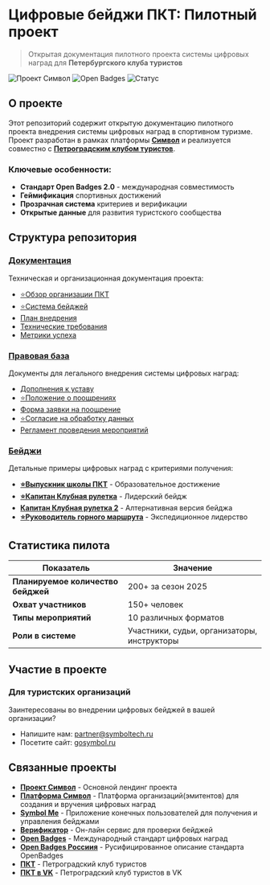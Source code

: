 # Цифровые бейджи ПКТ: Пилотный проект

> Открытая документация пилотного проекта системы цифровых наград для **Петербургского клуба туристов**

![Проект Символ](https://img.shields.io/badge/Проект-Символ-blue?style=for-the-badge)
![Open Badges](https://img.shields.io/badge/Стандарт-Open%20Badges%202.0-green?style=for-the-badge)
![Статус](https://img.shields.io/badge/Статус-Пилот-orange?style=for-the-badge)

## О проекте

Этот репозиторий содержит открытую документацию пилотного проекта внедрения системы цифровых наград в спортивном туризме. Проект разработан в рамках платформы **[Символ](https://gosymbol.ru)** и реализуется совместно с **[Петроградским клубом туристов](https://www.pkt.spb.ru)**.

### Ключевые особенности:
- **Стандарт Open Badges 2.0** - международная совместимость
- **Геймификация** спортивных достижений
- **Прозрачная система** критериев и верификации
- **Открытые данные** для развития туристского сообщества

## Структура репозитория

### [Документация](документы/)
Техническая и организационная документация проекта:
- [⭐Обзор организации ПКТ](документы/01-обзор-организации.md)
- [⭐Система бейджей](документы/02-система-бейджей.md)
- [План внедрения](документы/03-план-внедрения.md)
- [Технические требования](документы/04-технические-требования.md)
- [Метрики успеха](документы/05-метрики-успеха.md)

### [Правовая база](правовые-документы/)
Документы для легального внедрения системы цифровых наград:
- [Дополнения к уставу](правовые-документы/01-дополнения-к-уставу.md)
- [⭐Положение о поощрениях](правовые-документы/02-положение-о-поощрениях.md)
- [Форма заявки на поощрение](правовые-документы/03-форма-заявки-на-поощрение.md)
- [⭐Согласие на обработку данных](правовые-документы/04-согласие-на-обработку-данных.md)
- [Регламент проведения мероприятий](правовые-документы/05-регламент-проведения-мероприятий.md)

### [Бейджи](бейджи/)
Детальные примеры цифровых наград с критериями получения:
- [**⭐Выпускник школы ПКТ**](бейджи/vypusknik-shkoly-pkt-badge.md) - Образовательное достижение
- [**⭐Капитан Клубная рулетка**](бейджи/klubnaya-ruletka-kapitan-badge.md) - Лидерский бейдж
- [**Капитан Клубная рулетка 2**](бейджи/klubnaya-ruletka-kapitan-2-badge.md) - Алтернативная версия бейджа
- [**⭐Руководитель горного маршрута**](бейджи/rukovoditel-gornogo-marshruta-badge.md) - Экспедиционное лидерство
## Статистика пилота

| Показатель | Значение |
|------------|----------|
| **Планируемое количество бейджей** | 200+ за сезон 2025 |
| **Охват участников** | 150+ человек |
| **Типы мероприятий** | 10 различных форматов |
| **Роли в системе** | Участники, судьи, организаторы, инструкторы |

## Участие в проекте

### Для туристских организаций
Заинтересованы во внедрении цифровых бейджей в вашей организации?
- Напишите нам: [partner@symboltech.ru](partner@symboltech.ru)
- Посетите сайт: [gosymbol.ru](https://gosymbol.ru)

## Связанные проекты

- **[Проект Символ](https://symboltech.ru)** - Основной лендинг проекта
- **[Платформа Символ](https://gosymbol.ru)** - Платформа организаций(эмитентов) для создания и вручения цифровых наград
- **[Symbol Me](https://symbolme.ru)** - Приложение конечных пользователей для получения и управления бейджами
- **[Верификатор](https://virtualbadge.ru)** - Он-лайн сервис для проверки бейджей
- **[Open Badges](https://openbadges.org)** - Международный стандарт цифровых наград
- **[Open Badges Россиия](https://openbadges.ru)** - Русифицированное описание стандарта OpenBadges
- **[ПКТ](https://pkt-club.ru/)** - Петроградский клуб туристов
- **[ПКТ в VK](https://vk.com/pkt.club)** - Петроградский клуб туристов в VK









